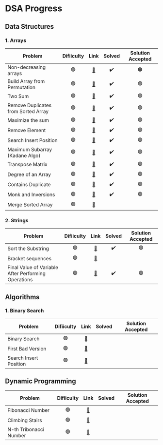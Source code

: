 # DSA Progress

## Data Structures
### 1. Arrays
| Problem                |Difiiculty| Link           | Solved | Solution Accepted |
| ---------------------- |:-------------:|:-------------:|:-------------:|:-------------:|
| Non-decreasing arrays  |🟢| [🔗](https://www.hackerearth.com/practice/data-structures/arrays/1-d/practice-problems/algorithm/make-it-non-decreasing-7d3391fd/) |✔️|🟠|
| Build Array from Permutation  |🟢| [🔗](https://leetcode.com/problems/build-array-from-permutation/) |✔️|🟢|
| Two Sum  |🟢| [🔗](https://leetcode.com/problems/two-sum/) |✔️|🟢|
| Remove Duplicates from Sorted Array  |🟢| [🔗](https://leetcode.com/problems/remove-duplicates-from-sorted-array/) |✔️|🟢|
| Maximize the sum  |🟢| [🔗](https://www.hackerearth.com/practice/data-structures/arrays/1-d/practice-problems/algorithm/maximize-sum-0423b95e/) |✔️|🟢|
| Remove Element  |🟢| [🔗](https://leetcode.com/problems/remove-element/) |✔️|🟢|
| Search Insert Position  |🟢| [🔗](https://leetcode.com/problems/search-insert-position/) |✔️|🟢|
| Maximum Subarray (Kadane Algo) |🟢| [🔗](https://leetcode.com/problems/maximum-subarray/) |✔️|🟢|
| Transpose Matrix  |🟢| [🔗](https://www.hackerearth.com/practice/data-structures/arrays/multi-dimensional/tutorial/) |✔️|🟢|
| Degree of an Array |🟢| [🔗](https://leetcode.com/problems/degree-of-an-array/) |✔️|🟢|
| Contains Duplicate |🟢| [🔗](https://leetcode.com/problems/contains-duplicate/) |✔️|🟢|
| Monk and Inversions |🟢| [🔗](https://www.hackerearth.com/practice/codemonk/) |✔️|🟢|
| Merge Sorted Array |🟢| [🔗](https://leetcode.com/problems/merge-sorted-array/) |||

### 2. Strings
| Problem                |Difiiculty| Link           | Solved | Solution Accepted |
| ---------------------- |:-------------:|:-------------:|:-------------:|:-------------:|
| Sort the Substring  |🟢| [🔗](https://www.hackerearth.com/practice/algorithms/string-algorithm/basics-of-string-manipulation/tutorial/) |✔️|🟢|
| Bracket sequences  |🟢| [🔗](https://www.hackerearth.com/practice/data-structures/arrays/1-d/practice-problems/algorithm/bracket-sequence-1-40eab940/) |||
| Final Value of Variable After Performing Operations  |🟢| [🔗](https://leetcode.com/problems/final-value-of-variable-after-performing-operations/) |✔️|🟢|

## Algorithms
### 1. Binary Search
| Problem                |Difiiculty| Link           | Solved | Solution Accepted |
| ---------------------- |:-------------:|:-------------:|:-------------:|:-------------:|
| Binary Search  |🟢| [🔗](https://leetcode.com/problems/binary-search/) |||
| First Bad Version  |🟢| [🔗](https://leetcode.com/problems/first-bad-version/) |||
| Search Insert Position  |🟢| [🔗](https://leetcode.com/problems/search-insert-position/) |||

## Dynamic Programming
| Problem                |Difiiculty| Link           | Solved | Solution Accepted |
| ---------------------- |:-------------:|:-------------:|:-------------:|:-------------:|
| Fibonacci Number  |🟢| [🔗](https://leetcode.com/problems/fibonacci-number/) |||
| Climbing Stairs  |🟢| [🔗](https://leetcode.com/problems/climbing-stairs/) |||
| N-th Tribonacci Number  |🟢| [🔗](https://leetcode.com/problems/n-th-tribonacci-number/) |||

